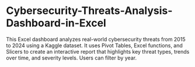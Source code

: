 # Cybersecurity-Threats-Analysis-Dashboard-in-Excel
This Excel dashboard analyzes real-world cybersecurity threats from 2015 to 2024 using a Kaggle dataset. It uses Pivot Tables, Excel functions, and Slicers to create an interactive report that highlights key threat types, trends over time, and severity levels. Users can filter by year.
